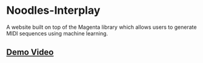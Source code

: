 # Noodles-Interplay

A website built on top of the Magenta library which allows users to generate MIDI sequences using machine learning.

## <a href="https://drive.google.com/file/d/1pr34cZwMBTMoZLWxEd9LRz5QOpRMywX9/view?usp=sharing">Demo Video</a>
